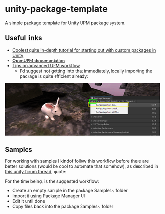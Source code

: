 # unity-package-template

A simple package template for Unity UPM package system.

## Useful links

- [Coolest quite in-depth tutorial for starting out with custom packages in Unity](https://nagachiang.github.io/tutorial-working-with-custom-package-in-unity-2019-2)
- [OpenUPM documentation](https://openupm.com/docs/#how-it-works)
- [Tips on advanced UPM workflow](https://medium.com/openupm/how-to-maintain-upm-package-part-1-7b4daf88d4c4) 
    - I'd suggest not getting into that immediately, locally importing the package is quite efficient already:

![Locally imported package](Documentation~/local_package.png)

## Samples

For working with samples I kindof follow this workflow before there are better solutions (would be cool to automate that somehow), as described in [this unity forum thread](https://forum.unity.com/threads/package-sample-workflow.734954/), quote:

For the time being, is the suggested workflow:
- Create an empty sample in the package Samples~ folder
- Import it using Package Manager UI
- Edit it until done
- Copy files back into the package Samples~ folder



